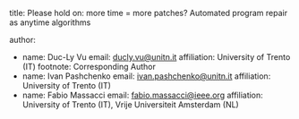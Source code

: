 title: Please hold on: more time = more patches? Automated program repair as anytime algorithms

author:
  - name: Duc-Ly Vu 
    email: ducly.vu@unitn.it 
    affiliation: University of Trento (IT) 
    footnote: Corresponding Author
  - name: Ivan Pashchenko 
    email: ivan.pashchenko@unitn.it 
    affiliation: University of Trento (IT) 
  - name: Fabio Massacci 
    email: fabio.massacci@ieee.org 
    affiliation: University of Trento (IT), Vrije Universiteit Amsterdam (NL) 
